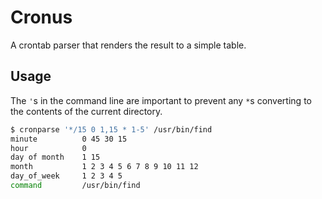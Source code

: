 Cronus
======

A crontab parser that renders the result to a simple table.


Usage
-----

The `'`s in the command line are important to prevent any `*`s converting to
the contents of the current directory.

```bash
$ cronparse '*/15 0 1,15 * 1-5' /usr/bin/find
minute          0 45 30 15
hour            0
day of month    1 15
month           1 2 3 4 5 6 7 8 9 10 11 12
day_of_week     1 2 3 4 5
command         /usr/bin/find
```

